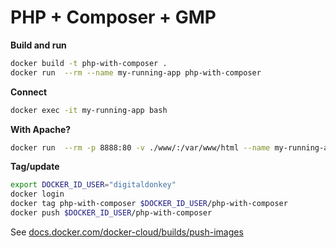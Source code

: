 # PHP + Composer + GMP

**Build and run**

```bash
docker build -t php-with-composer .
docker run  --rm --name my-running-app php-with-composer
```

**Connect**

```bash 
docker exec -it my-running-app bash
```


**With Apache?**

```bash
docker run  --rm -p 8888:80 -v ./www/:/var/www/html --name my-running-app php-with-composer
```


**Tag/update**



```bash 
export DOCKER_ID_USER="digitaldonkey"
docker login
docker tag php-with-composer $DOCKER_ID_USER/php-with-composer
docker push $DOCKER_ID_USER/php-with-composer

```

See [docs.docker.com/docker-cloud/builds/push-images](https://docs.docker.com/docker-cloud/builds/push-images/)